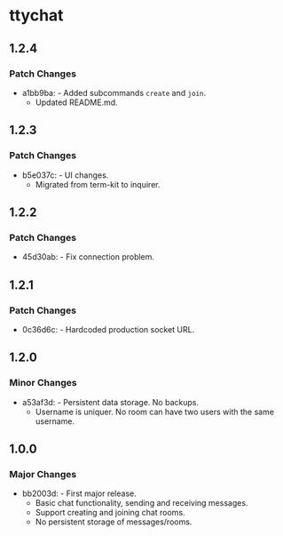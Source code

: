 # ttychat

## 1.2.4

### Patch Changes

-   a1bb9ba: - Added subcommands `create` and `join`.
    -   Updated README.md.

## 1.2.3

### Patch Changes

-   b5e037c: - UI changes.
    -   Migrated from term-kit to inquirer.

## 1.2.2

### Patch Changes

-   45d30ab: - Fix connection problem.

## 1.2.1

### Patch Changes

-   0c36d6c: - Hardcoded production socket URL.

## 1.2.0

### Minor Changes

-   a53af3d: - Persistent data storage. No backups.
    -   Username is uniquer. No room can have two users with the same username.

## 1.0.0

### Major Changes

-   bb2003d: - First major release.
    -   Basic chat functionality, sending and receiving messages.
    -   Support creating and joining chat rooms.
    -   No persistent storage of messages/rooms.

